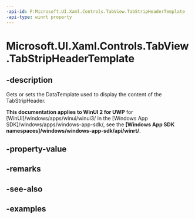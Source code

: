 ```yaml
---
-api-id: P:Microsoft.UI.Xaml.Controls.TabView.TabStripHeaderTemplate
-api-type: winrt property
---
```


# Microsoft.UI.Xaml.Controls.TabView.TabStripHeaderTemplate

<!--
public Windows.UI.Xaml.DataTemplate TabStripHeaderTemplate { get; set; }
-->

## -description

Gets or sets the DataTemplate used to display the content of the TabStripHeader.

**This documentation applies to WinUI 2 for UWP** for [WinUI]/windows/apps/winui/winui3/ in the [Windows App SDK]/windows/apps/windows-app-sdk/, see the **[Windows App SDK namespaces]/windows/windows-app-sdk/api/winrt/**.

## -property-value

## -remarks

## -see-also

## -examples

